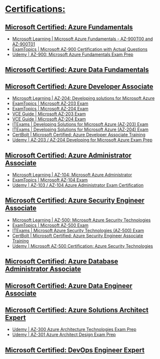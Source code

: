
# [Certifications:](https://docs.microsoft.com/en-us/learn/certifications/browse/?term=azure&resource_type=certification)

## [Microsoft Certified: Azure Fundamentals](https://docs.microsoft.com/en-us/learn/certifications/azure-fundamentals)
- [Microsoft Learning | Microsoft Azure Fundamentals - AZ-900T00 and AZ-900T01](https://microsoftlearning.github.io/AZ-900T0x-MicrosoftAzureFundamentals/)
- [ExamTopics | Microsoft AZ-900 Certification with Actual Questions](https://www.examtopics.com/exams/microsoft/az-900/)
- [Udemy | AZ-900: Microsoft Azure Fundamentals Exam Prep](https://www.udemy.com/course/az900-azure/)
##
## [Microsoft Certified: Azure Data Fundamentals](https://docs.microsoft.com/en-us/learn/certifications/azure-data-fundamentals)
##
## [Microsoft Certified: Azure Developer Associate](https://docs.microsoft.com/en-us/learn/certifications/azure-developer)
- [Microsoft Learning | AZ-204: Developing solutions for Microsoft Azure](https://microsoftlearning.github.io/AZ-204-DevelopingSolutionsforMicrosoftAzure/)
- [ExamTopics | Microsoft AZ-203 Exam](https://www.examtopics.com/exams/microsoft/az-203/)
- [ExamTopics | Microsoft AZ-204 Exam](https://www.examtopics.com/exams/microsoft/az-204/)
- [VCE Guide | Microsoft AZ-203 Exam](https://vceguide.com/microsoft/az-203-developing-solutions-for-microsoft-azure/)
- [VCE Guide | Microsoft AZ-204 Exam](https://vceguide.com/microsoft/az-204-developing-solutions-for-microsoft-azure/)
- [ITExams | Developing Solutions for Microsoft Azure (AZ-203) Exam](https://www.itexams.com/info/AZ-203)
- [ITExams | Developing Solutions for Microsoft Azure (AZ-204) Exam](https://www.itexams.com/info/AZ-204)
- [CertBolt | Microsoft Certified: Azure Developer Associate Training](https://www.certbolt.com/microsoft-certified-azure-developer-associate-exam-dumps)
- [Udemy | AZ-203 / AZ-204 Developing for Microsoft Azure Exam Prep](https://www.udemy.com/course/70532-azure/)
##
## [Microsoft Certified: Azure Administrator Associate](https://docs.microsoft.com/en-us/learn/certifications/azure-administrator)
- [Microsoft Learning | AZ-104: Microsoft Azure Administrator](https://microsoftlearning.github.io/AZ-104-MicrosoftAzureAdministrator/)
- [ExamTopics | Microsoft AZ-104 Exam](https://www.examtopics.com/exams/microsoft/az-104/)
- [Udemy | AZ-103 / AZ-104 Azure Administrator Exam Certification](https://www.udemy.com/course/70533-azure/)
##
## [Microsoft Certified: Azure Security Engineer Associate](https://docs.microsoft.com/en-us/learn/certifications/azure-security-engineer) 
- [Microsoft Learning | AZ-500: Microsoft Azure Security Technologies](https://microsoftlearning.github.io/AZ500-AzureSecurityTechnologies/)
- [ExamTopics | Microsoft AZ-500 Exam](https://www.examtopics.com/exams/microsoft/az-500/)
- [ITExams | Microsoft Azure Security Technologies (AZ-500) Exam](https://www.itexams.com/info/AZ-500)
- [CertBolt | Microsoft Certified: Azure Security Engineer Associate Training](https://www.certbolt.com/microsoft-certified-azure-security-engineer-associate-exam-dumps)
- [Udemy | Microsoft AZ-500 Certification: Azure Security Technologies](https://www.udemy.com/course/az-500-course/)
##
## [Microsoft Certified: Azure Database Administrator Associate](https://docs.microsoft.com/en-us/learn/certifications/azure-database-administrator-associate)
##
## [Microsoft Certified: Azure Data Engineer Associate](https://docs.microsoft.com/en-us/learn/certifications/azure-data-engineer)
##
## [Microsoft Certified: Azure Solutions Architect Expert](https://docs.microsoft.com/en-us/learn/certifications/azure-solutions-architect)
- [Udemy | AZ-300 Azure Architecture Technologies Exam Prep](https://www.udemy.com/course/70534-azure/)
- [Udemy | AZ-301 Azure Architect Design Exam Prep](https://www.udemy.com/course/az301-azure/)
##
## [Microsoft Certified: DevOps Engineer Expert](https://docs.microsoft.com/en-us/learn/certifications/devops-engineer)

